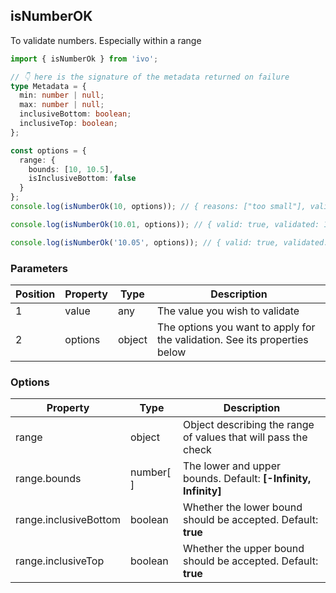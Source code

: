 ## isNumberOK

To validate numbers. Especially within a range

```ts
import { isNumberOk } from 'ivo';

// 👇 here is the signature of the metadata returned on failure
type Metadata = {
  min: number | null;
  max: number | null;
  inclusiveBottom: boolean;
  inclusiveTop: boolean;
};

const options = {
  range: {
    bounds: [10, 10.5],
    isInclusiveBottom: false
  }
};
console.log(isNumberOk(10, options)); // { reasons: ["too small"], valid: false, metadata:{ min: 10, max: 10.5, inclusiveBottom: false,  inclusiveTop: true } }

console.log(isNumberOk(10.01, options)); // { valid: true, validated: 10.01, metadata }

console.log(isNumberOk('10.05', options)); // { valid: true, validated: 10.05, metadata }
```

### Parameters

| Position | Property | Type   | Description                                                                |
| -------- | -------- | ------ | -------------------------------------------------------------------------- |
| 1        | value    | any    | The value you wish to validate                                             |
| 2        | options  | object | The options you want to apply for the validation. See its properties below |

### Options

| Property              | Type      | Description                                                    |
| --------------------- | --------- | -------------------------------------------------------------- |
| range                 | object    | Object describing the range of values that will pass the check |
| range.bounds          | number[ ] | The lower and upper bounds. Default: **[-Infinity, Infinity]** |
| range.inclusiveBottom | boolean   | Whether the lower bound should be accepted. Default: **true**  |
| range.inclusiveTop    | boolean   | Whether the upper bound should be accepted. Default: **true**  |
